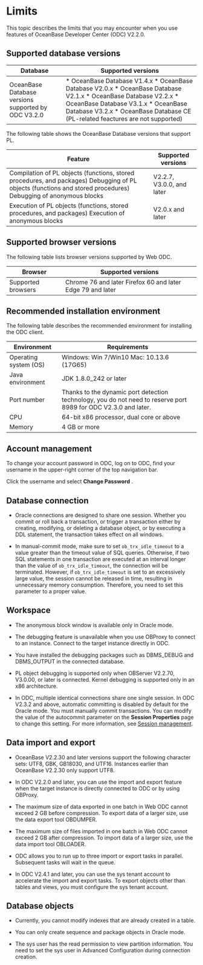 Limits 
===========================

This topic describes the limits that you may encounter when you use features of OceanBase Developer Center (ODC) V2.2.0. 

Supported database versions 
------------------------------------------------



|                      Database                       |                                                                                                                                                                                                                                               Supported versions                                                                                                                                                                                                                                                |
|-----------------------------------------------------|-----------------------------------------------------------------------------------------------------------------------------------------------------------------------------------------------------------------------------------------------------------------------------------------------------------------------------------------------------------------------------------------------------------------------------------------------------------------------------------------------------------------|
| OceanBase Database versions supported by ODC V3.2.0 | * OceanBase Database V1.4.x   * OceanBase Database V2.0.x   * OceanBase Database V2.1.x   * OceanBase Database V2.2.x   * OceanBase Database V3.1.x   * OceanBase Database V3.2.x   * OceanBase Database CE (PL-related feactures are not supported)    |



The following table shows the OceanBase Database versions that support PL.


|                                                                                            Feature                                                                                             |    Supported versions     |
|------------------------------------------------------------------------------------------------------------------------------------------------------------------------------------------------|---------------------------|
| Compilation of PL objects (functions, stored procedures, and packages) Debugging of PL objects (functions and stored procedures) Debugging of anonymous blocks | V2.2.7, V3.0.0, and later |
| Execution of PL objects (functions, stored procedures, and packages) Execution of anonymous blocks                                                                             | V2.0.x and later          |



Supported browser versions 
-----------------------------------------------

The following table lists browser versions supported by Web ODC.


|      Browser       |                                      Supported versions                                      |
|--------------------|----------------------------------------------------------------------------------------------|
| Supported browsers | Chrome 76 and later  Firefox 60 and later  Edge 79 and later |



Recommended installation environment 
---------------------------------------------------------

The following table describes the recommended environment for installing the ODC client.


|      Environment      |                                                  Requirements                                                   |
|-----------------------|-----------------------------------------------------------------------------------------------------------------|
| Operating system (OS) | Windows: Win 7/Win10 Mac: 10.13.6 (17G65)                                                       |
| Java environment      | JDK 1.8.0_242 or later                                                                                          |
| Port number           | Thanks to the dynamic port detection technology, you do not need to reserve port 8989 for ODC V2.3.0 and later. |
| CPU                   | 64-bit x86 processor, dual core or above                                                                        |
| Memory                | 4 GB or more                                                                                                    |



Account management 
---------------------------------------

To change your account password in ODC, log on to ODC, find your username in the upper-right corner of the top navigation bar.

Click the username and select **Change Password** .

Database connection 
----------------------------------------

* Oracle connections are designed to share one session. Whether you commit or roll back a transaction, or trigger a transaction either by creating, modifying, or deleting a database object, or by executing a DDL statement, the transaction takes effect on all windows.

  

* In manual-commit mode, make sure to set `ob_trx_idle_timeout` to a value greater than the timeout value of SQL queries. Otherwise, if two SQL statements in one transaction are executed at an interval longer than the value of `ob_trx_idle_timeout`, the connection will be terminated. However, if `ob_trx_idle_timeout` is set to an excessively large value, the session cannot be released in time, resulting in unnecessary memory consumption. Therefore, you need to set this parameter to a proper value.

  




Workspace 
------------------------------

* The anonymous block window is available only in Oracle mode.

  

* The debugging feature is unavailable when you use OBProxy to connect to an instance. Connect to the target instance directly in ODC.

  

* You have installed the debugging packages such as DBMS_DEBUG and DBMS_OUTPUT in the connected database.

  

* PL object debugging is supported only when OBServer V2.2.70, V3.0.00, or later is connected. Kernel debugging is supported only in an x86 architecture.

  

* In ODC, multiple identical connections share one single session. In ODC V2.3.2 and above, automatic committing is disabled by default for the Oracle mode. You must manually commit transactions. You can modify the value of the autocommit parameter on the **Session Properties** page to change this setting. For more information, see [Session management](/zh-CN/7.client-odc-user-guide/9.client-odc-session-management.md).

  




Data import and export 
-------------------------------------------

* OceanBase V2.2.30 and later versions support the following character sets: UTF8, GBK, GB18030, and UTF16. Instances earlier than OceanBase V2.2.30 only support UTF8.

  

* In ODC V2.2.0 and later, you can use the import and export feature when the target instance is directly connected to ODC or by using OBProxy.

  

* The maximum size of data exported in one batch in Web ODC cannot exceed 2 GB before compression. To export data of a larger size, use the data export tool OBDUMPER.

  

* The maximum size of files imported in one batch in Web ODC cannot exceed 2 GB after compression. To import data of a larger size, use the data import tool OBLOADER.

  

* ODC allows you to run up to three import or export tasks in parallel. Subsequent tasks will wait in the queue.

  

* In ODC V2.4.1 and later, you can use the sys tenant account to accelerate the import and export tasks. To export objects other than tables and views, you must configure the sys tenant account.

  




Database objects 
-------------------------------------

* Currently, you cannot modify indexes that are already created in a table.

  

* You can only create sequence and package objects in Oracle mode.

  

* The sys user has the read permission to view partition information. You need to set the sys user in Advanced Configuration during connection creation.

  



